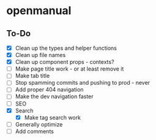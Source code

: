 # openmanual

## To-Do

- [x] Clean up the types and helper functions
- [x] Clean up file names
- [x] Clean up component props - contexts?
- [ ] Make page title work - or at least remove it
- [ ] Make tab title
- [ ] Stop spamming commits and pushing to prod - never
- [ ] Add proper 404 navigation
- [ ] Make the dev navigation faster
- [ ] SEO
- [x] Search
  - [x] Make tag search work
- [ ] Generally optimize
- [ ] Add comments
